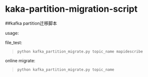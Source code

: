 # kaka-partition-migration-script
##kafka partition迁移脚本

usage:

file_test:
>`python kafka_partition_migrate.py topic_name mapidescribe`

online migrate:
>`python kafka_partition_migrate.py topic_name`
